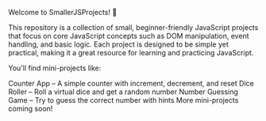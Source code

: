 Welcome to SmallerJSProjects! 🚀

This repository is a collection of small, beginner-friendly JavaScript projects that focus on core JavaScript concepts such as DOM manipulation, event handling, and basic logic. Each project is designed to be simple yet practical, making it a great resource for learning and practicing JavaScript.

You'll find mini-projects like:

Counter App – A simple counter with increment, decrement, and reset
Dice Roller – Roll a virtual dice and get a random number
Number Guessing Game – Try to guess the correct number with hints
More mini-projects coming soon!